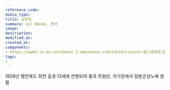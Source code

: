 ```yaml
---
reference_code:
media_type:
title: 길원옥
summary: Gil Wonok, 한국
image:
description:
modified_at:
created_at:
components:
- https://wwm3.s3.ap-northeast-2.amazonaws.com/exhibition/ex-02/생애관/할머니들/길원옥.jpg
tags:
-
---
```


1928년 평안북도 희천 출생
13세에 연행되어 중국 하얼빈, 석가장에서 일본군성노예 생활